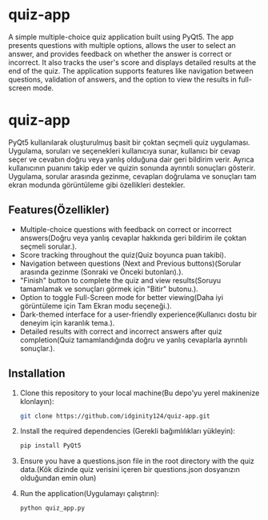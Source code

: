 # quiz-app
  A simple multiple-choice quiz application built using PyQt5. The app presents questions with multiple options, allows the user to select an answer, and provides feedback on whether the answer is correct or incorrect. It also tracks the user's score and displays detailed results at the end of the quiz. The application supports features like navigation between questions, validation of answers, and the option to view the results in full-screen mode.

  # quiz-app
  PyQt5 kullanılarak oluşturulmuş basit bir çoktan seçmeli quiz uygulaması. Uygulama, soruları ve seçenekleri kullanıcıya sunar, kullanıcı bir cevap seçer ve cevabın doğru veya yanlış olduğuna dair geri bildirim verir. Ayrıca kullanıcının puanını takip eder ve quizin sonunda ayrıntılı sonuçları gösterir. Uygulama, sorular arasında gezinme, cevapları doğrulama ve sonuçları tam ekran modunda görüntüleme gibi özellikleri destekler.

## Features(Özellikler)
- Multiple-choice questions with feedback on correct or incorrect answers(Doğru veya yanlış cevaplar hakkında geri bildirim ile çoktan seçmeli sorular.).
- Score tracking throughout the quiz(Quiz boyunca puan takibi).
- Navigation between questions (Next and Previous buttons)(Sorular arasında gezinme (Sonraki ve Önceki butonları).).
- "Finish" button to complete the quiz and view results(Soruyu tamamlamak ve sonuçları görmek için "Bitir" butonu.).
- Option to toggle Full-Screen mode for better viewing(Daha iyi görüntüleme için Tam Ekran modu seçeneği.).
- Dark-themed interface for a user-friendly experience(Kullanıcı dostu bir deneyim için karanlık tema.).
- Detailed results with correct and incorrect answers after quiz completion(Quiz tamamlandığında doğru ve yanlış cevaplarla ayrıntılı sonuçlar.).

## Installation

1. Clone this repository to your local machine(Bu depo'yu yerel makinenize klonlayın):
   ```bash
   git clone https://github.com/idginity124/quiz-app.git

2. Install the required dependencies (Gerekli bağımlılıkları yükleyin):
   ```bash
   pip install PyQt5


3. Ensure you have a questions.json file in the root directory with the quiz data.(Kök dizinde quiz verisini içeren bir questions.json dosyanızın olduğundan emin olun)

4. Run the application(Uygulamayı çalıştırın):
   ```bash
   python quiz_app.py
